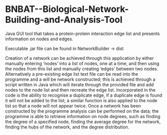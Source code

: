 # BNBAT--Biological-Network-Building-and-Analysis-Tool
Java GUI tool that takes a protein-protein interaction edge list and presents information on nodes and edges.

Executable .jar file can be found in NetworkBuilder -> dist 

Creation of a network can be achieved through this application by either manually entering ‘nodes’ into a list of nodes, one at a time, and then using the nodes from this list and manually creating ‘edges’ between two nodes. Alternatively a pre-existing edge list text file can be read into the programme and a will be network constructed; this is achieved through a script written in Java which will iterate through the provided file and add nodes to the node list and then recreate the edge list. Incorporated in the code is the ability to recognise a duplicate edge, if a duplicate edge is found it will not be added to the list; a similar function is also applied to the node list so that a node will not appear twice. Once a network has been constructed by the programme analysis can be performed on the data; the programme is able to retrieve information on node degrees, such as finding the degree of a specified node, finding the average degree for the network, finding the hubs of the network, and the degree distribution.
